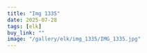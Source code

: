 ```yaml
---
title: "Img 1335"
date: 2025-07-28
tags: [elk]
buy_link: ""
image: "/gallery/elk/img_1335/IMG_1335.jpg"
---
```

